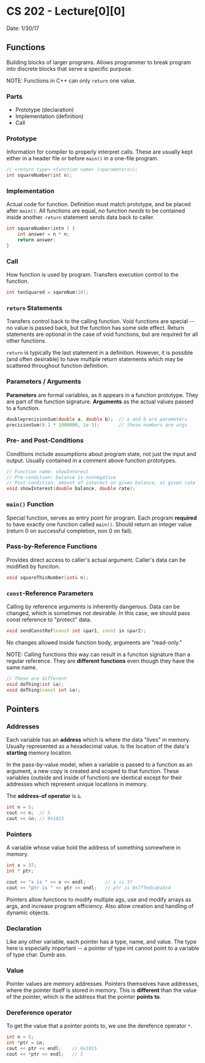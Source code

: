 # CS 202 - Lecture[0][0]
Date: 1/30/17

## Functions
Building blocks of larger programs. Allows programmer to break program
into discrete blocks that serve a specific purpose.

NOTE: Functions in C++ can only `return` one value.

### Parts
- Prototype (declaration)
- Implementation (definition)
- Call

### Prototype
Information for compiler to properly interpret calls. These are usually
kept either in a header file or before `main()` in a one-file program.
```cpp
// <return type> <function name> (<parameters>);
int squareNumber(int n);
```

### Implementation
Actual code for function. Definition must match prototype, and be placed
after `main()`. All functions are equal, no function *needs* to be
contained inside another. `return` statement sends data back to caller.

```cpp
int squareNumber(intn ) {
    int answer = n * n;
    return answer;
}
```

### Call
How function is used by program. Transfers execution control to the
function.

```cpp
int tenSquared = sqareNum(10);
```

### `return` Statements
Transfers control back to the calling function. Void functions are
special -- no value is passed back, but the function has some side
effect. Return statements are optional in the case of void functions,
but are required for all other functions.

`return` is typically the last statement in a definition. However, it
is possible (and often desirable) to have multiple return statements
which may be scattered throughout function definition.

### Parameters / Arguments
**Parameters** are formal variables, as it appears in a function prototype.
They are part of the function signature. **Arguments** as the actual
values passed to a function.

```cpp
doubleprecisionSum(double a, double b);  // a and b are parameters
precisionSum(0.1 * 1000000, 1e-3);       // these numbers are args
```

### Pre- and Post-Conditions
Conditions include assumptions about program state, not just the input
and output. Usually contained in a comment above function prototypes.

```cpp
// Function name: showInterest
// Pre-condition: balance is nonnegative
// Post-condition: amount of interest on given balance, at given rate
void showInterest(double balance, double rate);
```

### `main()` Function
Special function, serves as entry point for program. Each program
**required** to have exactly one function called `main()`. Should return
an integer value (return 0 on successful completion, non 0 on fail).

### Pass-by-Reference Functions
Provides direct access to caller's actual argument. Caller's data can be
modified by funciton.

```cpp
void squareThisNumber(int& n);
```

### `const`-Reference Parameters
Calling by reference arguments is inherently dangerous. Data can be
changed, which is sometimes not desirable. In this case, we should pass
const reference to "protect" data.

```cpp
void sendConstRef(const int &par1, const in &par2);
```

No changes allowed inside function body, arguments are "read-only."

NOTE: Calling functions this way can result in a funciton signature
than a regular reference. They are **different functions** even though
they have the same name.

```cpp
// These are different
void doThing(int &a);
void doThing(const int &a);
```

## Pointers

### Addresses
Each variable has an **address** which is where the data "lives" in
memory. Usually represented as a hexadecimal value. Is the location
of the data's **starting** memory location.

In the pass-by-value model, when a variable is passed to a function as
an argument, a new copy is created and scoped to that function. These
variables (outside and inside of function) are identical except for
their addresses which represent unique locations in memory.

The **address-of operator** is `&`.

```cpp
int n = 5;
cout << n;  // 5
cout << &n; // 0x1015
```

### Pointers
A variable whose value hold the address of something somewhere in
memory.

```cpp
int x = 37;
int * ptr;

cout << "x is " << x << endl;       // x is 37
cout << "ptr is " << ptr << endl;   // ptr is 0x7ffedcaba5c4
```

Pointers allow functions to modify multiple ags, use and modify arrays
as args, and increase program efficiency. Also allow creation and
handling of dynamic objects.

### Declaration
Like any other variable, each pointer has a type, name, and value. The
type here is especially important -- a pointer of type int cannot point
to a variable of type char. Dumb ass.

### Value
Pointer values are memory addresses. Pointers themselves have addresses,
where the pointer itself is stored in memory. This is **different** than
the value of the pointer, which is the address that the pointer **points
to**.

### Dereference operator
To get the value that a pointer points to, we use the derefence operator
`*`.

```cpp
int n = 5;
int *ptr = &n;
cout << ptr << endl;    // 0x1015
cout << *ptr << endl;   // 5
```


